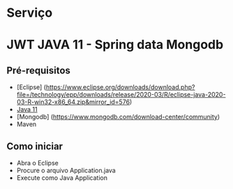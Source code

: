# Serviço

# JWT JAVA 11 - Spring data Mongodb

## Pré-requisitos

* [Eclipse] (https://www.eclipse.org/downloads/download.php?file=/technology/epp/downloads/release/2020-03/R/eclipse-java-2020-03-R-win32-x86_64.zip&mirror_id=576)
* [Java 11](https://aws.amazon.com/pt/corretto/)
* [Mongodb] (https://www.mongodb.com/download-center/community)
* Maven

## Como iniciar

* Abra o Eclipse
* Procure o arquivo Application.java
* Execute como Java Application
